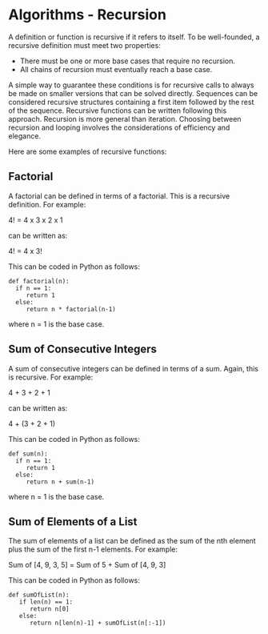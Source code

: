 # Algorithms - Recursion

A definition or function is recursive if it refers to itself.  To be well-founded, a recursive definition must meet two properties:

* There must be one or more base cases that require no recursion.
* All chains of recursion must eventually reach a base case.

A simple way to guarantee these conditions is for recursive calls to always be made on smaller versions that can be solved directly.  Sequences can be considered recursive structures containing a first item followed by the rest of the sequence. Recursive functions can be written following this approach.  Recursion is more general than iteration. Choosing between recursion and looping involves the considerations of efficiency and elegance.

Here are some examples of recursive functions:

## Factorial

A factorial can be defined in terms of a factorial.  This is a recursive definition.  For example:

4! = 4 x 3 x 2 x 1

can be written as:

4! = 4 x 3!

This can be coded in Python as follows:

```
def factorial(n):
  if n == 1:
     return 1
  else:
     return n * factorial(n-1)
```

where n = 1 is the base case.

## Sum of Consecutive Integers

A sum of consecutive integers can be defined in terms of a sum.  Again, this is recursive.  For example:

4 + 3 + 2 + 1

can be written as:

4 + (3 + 2 + 1)

This can be coded in Python as follows:

```
def sum(n):
  if n == 1:
     return 1
  else:
     return n + sum(n-1)
```

where n = 1 is the base case.

## Sum of Elements of a List

The sum of elements of a list can be defined as the sum of the nth element plus the sum of the first n-1 elements.  For example:

Sum of [4, 9, 3, 5] = Sum of 5 + Sum of [4, 9, 3]

This can be coded in Python as follows:

```
def sumOfList(n):
   if len(n) == 1:
      return n[0]
   else:
      return n[len(n)-1] + sumOfList(n[:-1])
```
